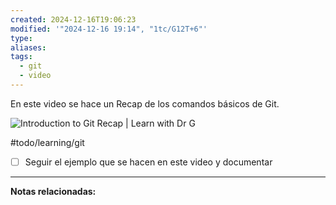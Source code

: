 ```yaml
---
created: 2024-12-16T19:06:23
modified: '"2024-12-16 19:14", "1tc/G12T+6"'
type: 
aliases: 
tags:
  - git
  - video
---
```

En este video se hace un Recap de los comandos básicos de Git.

![Introduction to Git Recap | Learn with Dr G](https://www.youtube.com/watch?v=9uGS1ak_FGg)

#todo/learning/git
- [ ] Seguir el ejemplo que se hacen en este video y documentar
--- 
 **Notas relacionadas:**
 
